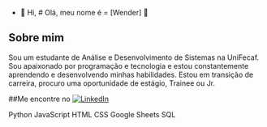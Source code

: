 - 👋 Hi, # Olá, meu nome é = [Wender] 👋

## Sobre mim
Sou um estudante de Análise e Desenvolvimento de Sistemas na UniFecaf. Sou apaixonado por programação e tecnologia e estou constantemente aprendendo e desenvolvendo minhas habilidades.
Estou em transição de carreira, procuro uma oportunidade de estágio, Trainee ou Jr.

##Me encontre no [![LinkedIn](https://img.shields.io/badge/LinkedIn-blue?style=<estilo>&logo=linkedin&link=<seu_perfil_no_LinkedIn>)](https://www.linkedin.com/in/wenderhenriquexavier)

<i class="fab fa-python"></i> Python
<i class="fab fa-js"></i> JavaScript
<i class="fab fa-html5"></i> HTML
<i class="fab fa-css3"></i> CSS
<i class="fab fa-google"></i> Google Sheets
<i class="fas fa-database"></i> SQL
<link
  rel="stylesheet"
  href="https://cdnjs.cloudflare.com/ajax/libs/font-awesome/6.1.0/css/all.min.css"
  integrity="sha384-VNL3zjHv1GSPHvmgjQZZkS7d+tpcBpGRu7OMGGkz1C6V7WQQ0+BX3QftrxPz3HJ"
  crossorigin="anonymous"
/>









<!---
WenderHXavier/WenderHXavier is a ✨ special ✨ repository because its `README.md` (this file) appears on your GitHub profile.
You can click the Preview link to take a look at your changes.
--->
